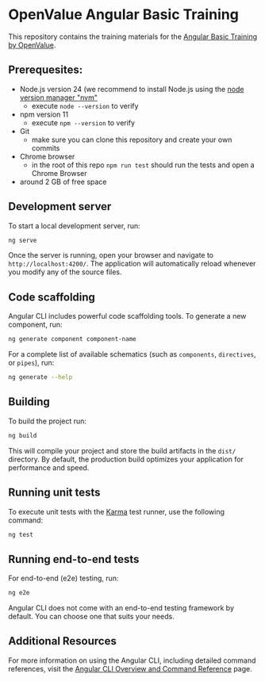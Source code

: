# OpenValue Angular Basic Training

This repository contains the training materials for the [Angular Basic Training by OpenValue](https://openvalue.training/).

## Prerequesites:

- Node.js version 24 (we recommend to install Node.js using the [node version manager "nvm"](https://github.com/nvm-sh/nvm)
  - execute `node --version` to verify
- npm version 11
  - execute `npm --version` to verify
- Git
  - make sure you can clone this repository and create your own commits
- Chrome browser
  - in the root of this repo `npm run test` should run the tests and open a Chrome Browser
- around 2 GB of free space

## Development server

To start a local development server, run:

```bash
ng serve
```

Once the server is running, open your browser and navigate to `http://localhost:4200/`. The application will automatically reload whenever you modify any of the source files.

## Code scaffolding

Angular CLI includes powerful code scaffolding tools. To generate a new component, run:

```bash
ng generate component component-name
```

For a complete list of available schematics (such as `components`, `directives`, or `pipes`), run:

```bash
ng generate --help
```

## Building

To build the project run:

```bash
ng build
```

This will compile your project and store the build artifacts in the `dist/` directory. By default, the production build optimizes your application for performance and speed.

## Running unit tests

To execute unit tests with the [Karma](https://karma-runner.github.io) test runner, use the following command:

```bash
ng test
```

## Running end-to-end tests

For end-to-end (e2e) testing, run:

```bash
ng e2e
```

Angular CLI does not come with an end-to-end testing framework by default. You can choose one that suits your needs.

## Additional Resources

For more information on using the Angular CLI, including detailed command references, visit the [Angular CLI Overview and Command Reference](https://angular.dev/tools/cli) page.
